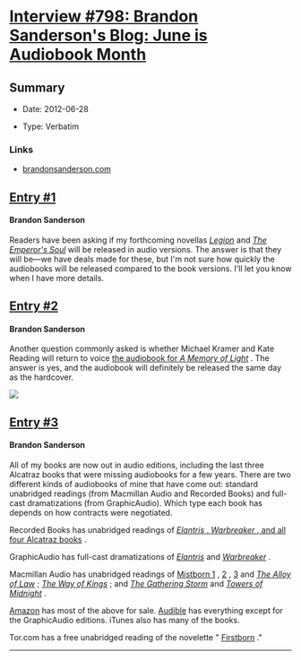 # [Interview #798: Brandon Sanderson's Blog: June is Audiobook Month](https://www.theoryland.com/intvmain.php?i=798)

## Summary

- Date: 2012-06-28

- Type: Verbatim

### Links

- [brandonsanderson.com](http://brandonsanderson.com/blog/1091/June-is-Audiobook-Month)


## [Entry #1](https://www.theoryland.com/intvmain.php?i=798#1)

#### Brandon Sanderson

Readers have been asking if my forthcoming novellas
[*Legion*](http://brandonsanderson.com/book/Legion)
and
[*The Emperor's Soul*](http://brandonsanderson.com/book/The-Emperors-Soul)
will be released in audio versions. The answer is that they will be—we have deals made for these, but I'm not sure how quickly the audiobooks will be released compared to the book versions. I'll let you know when I have more details.

## [Entry #2](https://www.theoryland.com/intvmain.php?i=798#2)

#### Brandon Sanderson

Another question commonly asked is whether Michael Kramer and Kate Reading will return to voice
[the audiobook for
*A Memory of Light*](http://www.amazon.com/dp/1427210241?tag=monkeyslothst-20)
. The answer is yes, and the audiobook will definitely be released the same day as the hardcover.

![](http://ecx.images-amazon.com/images/I/51hAZkitKLL._SL500_AA300_.jpg)

## [Entry #3](https://www.theoryland.com/intvmain.php?i=798#3)

#### Brandon Sanderson

All of my books are now out in audio editions, including the last three Alcatraz books that were missing audiobooks for a few years. There are two different kinds of audiobooks of mine that have come out: standard unabridged readings (from Macmillan Audio and Recorded Books) and full-cast dramatizations (from GraphicAudio). Which type each book has depends on how contracts were negotiated.

Recorded Books has unabridged readings of
[*Elantris*
,
*Warbreaker*
, and all four Alcatraz books](http://www.recordedbooks.com/index.cfm?fuseaction=rb.show_auth&auth_id=14317)
.

GraphicAudio has full-cast dramatizations of
[*Elantris*](http://www.graphicaudio.net/c-76-elantris.aspx)
and
[*Warbreaker*](http://www.graphicaudio.net/c-86-warbreaker.aspx)
.

Macmillan Audio has unabridged readings of
[Mistborn 1](http://us.macmillan.com/book.aspx?isbn=9781427206374)
,
[2](http://us.macmillan.com/book.aspx?isbn=9781427206381)
,
[3](http://us.macmillan.com/book.aspx?isbn=9781427206398)
and
[*The Alloy of Law*](http://us.macmillan.com/book.aspx?isbn=9781427214584)
;
[*The Way of Kings*](http://us.macmillan.com/book.aspx?isbn=9781427209757)
; and
[*The Gathering Storm*](http://us.macmillan.com/book.aspx?isbn=9781593977672)
and
[*Towers of Midnight*](http://us.macmillan.com/book.aspx?isbn=9781427210227)
.

[Amazon](http://www.amazon.com/s/ref=nb_ss?tag=monkeyslothst-20&url=search-alias%3Dstripbooks&field-keywords=Brandon+Sanderson+Audio)
has most of the above for sale.
[Audible](http://www.audible.com/search/ref=sr_1_9_asrch?searchAuthor=Brandon+Sanderson)
has everything except for the GraphicAudio editions. iTunes also has many of the books.

Tor.com has a free unabridged reading of the novelette "
[Firstborn](http://www.tor.com/stories/2008/12/firstborn)
."


---

